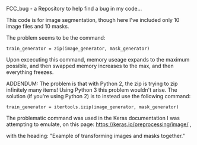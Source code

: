 FCC_bug - a Repository to help find a bug in my code...

This code is for image segmentation, though here I've included only 10 image files and 10 masks. 

The problem seems to be the command:

    train_generator = zip(image_generator, mask_generator)

Upon excecuting this command, memory useage expands to the maximum possible, 
and then swapped memory increases to the max, and then everything freezes.

ADDENDUM: The problem is that with Python 2, the zip is trying to zip infinitely many items! Using Python 3 this problem wouldn't arise. The solution (if you're using Python 2) is to instead use the following command:

    train_generator = itertools.izip(image_generator, mask_generator)

The problematic command was used in the Keras documentation I was attempting to emulate, 
on this page:  https://keras.io/preprocessing/image/ , 

with the  heading:  "Example of transforming images and masks together."
